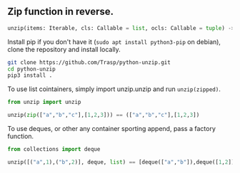 Zip function in reverse.
------------------------

```python
unzip(items: Iterable, cls: Callable = list, ocls: Callable = tuple) -> Iterable:
```

Install pip if you don't have it (`sudo apt install python3-pip` on debian), clone the repository and install locally.

```bash
git clone https://github.com/Trasp/python-unzip.git
cd python-unzip
pip3 install .
```

To use list cointainers, simply import unzip.unzip and run `unzip(zipped)`.

```python
from unzip import unzip

unzip(zip(["a","b","c"],[1,2,3])) == (["a","b","c"],[1,2,3])
```

To use deques, or other any container sporting append, pass a factory function.

```python
from collections import deque

unzip([("a",1),("b",2)], deque, list) == [deque(["a","b"]),deque([1,2])]
```
